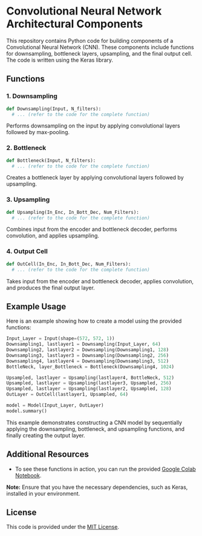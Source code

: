 # Convolutional Neural Network Architectural Components

This repository contains Python code for building components of a Convolutional Neural Network (CNN). These components include functions for downsampling, bottleneck layers, upsampling, and the final output cell. The code is written using the Keras library.

## Functions

### 1. Downsampling
```python
def Downsampling(Input, N_filters):
  # ... (refer to the code for the complete function)
```
Performs downsampling on the input by applying convolutional layers followed by max-pooling.

### 2. Bottleneck
```python
def Bottleneck(Input, N_filters):
  # ... (refer to the code for the complete function)
```
Creates a bottleneck layer by applying convolutional layers followed by upsampling.

### 3. Upsampling
```python
def Upsampling(In_Enc, In_Bott_Dec, Num_Filters):
  # ... (refer to the code for the complete function)
```
Combines input from the encoder and bottleneck decoder, performs convolution, and applies upsampling.

### 4. Output Cell
```python
def OutCell(In_Enc, In_Bott_Dec, Num_Filters):
  # ... (refer to the code for the complete function)
```
Takes input from the encoder and bottleneck decoder, applies convolution, and produces the final output layer.

## Example Usage

Here is an example showing how to create a model using the provided functions:

```python
Input_Layer = Input(shape=(572, 572, 1))
Downsampling1, lastlayer1 = Downsampling(Input_Layer, 64)
Downsampling2, lastlayer2 = Downsampling(Downsampling1, 128)
Downsampling3, lastlayer3 = Downsampling(Downsampling2, 256)
Downsampling4, lastlayer4 = Downsampling(Downsampling3, 512)
BottleNeck, layer_Bottleneck = Bottleneck(Downsampling4, 1024)

Upsampled, lastlayer = Upsampling(lastlayer4, BottleNeck, 512)
Upsampled, lastlayer = Upsampling(lastlayer3, Upsampled, 256)
Upsampled, lastlayer = Upsampling(lastlayer2, Upsampled, 128)
OutLayer = OutCell(lastlayer1, Upsampled, 64)

model = Model(Input_Layer, OutLayer)
model.summary()
```

This example demonstrates constructing a CNN model by sequentially applying the downsampling, bottleneck, and upsampling functions, and finally creating the output layer.

## Additional Resources

- To see these functions in action, you can run the provided [Google Colab Notebook](https://colab.research.google.com/drive/1IAN2Or4BI8XVp6WYEthBH2jl-avfSqre#scrollTo=YwFEKQlK-ecp&line=1&uniqifier=1).

**Note:** Ensure that you have the necessary dependencies, such as Keras, installed in your environment.

## License

This code is provided under the [MIT License](LICENSE).
